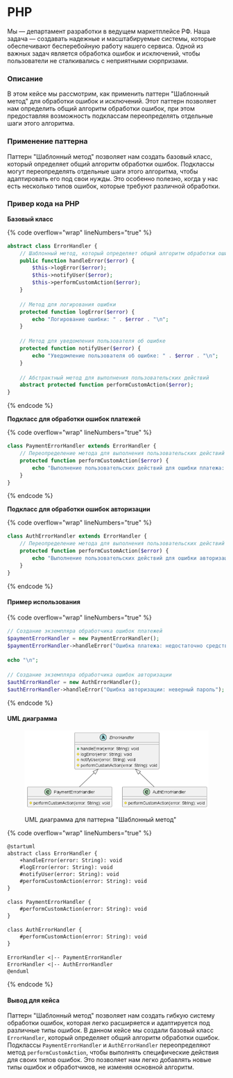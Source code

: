 # PHP

Мы — департамент разработки в ведущем маркетплейсе РФ. Наша задача — создавать надежные и масштабируемые системы, которые обеспечивают бесперебойную работу нашего сервиса. Одной из важных задач является обработка ошибок и исключений, чтобы пользователи не сталкивались с неприятными сюрпризами.

### Описание

В этом кейсе мы рассмотрим, как применить паттерн "Шаблонный метод" для обработки ошибок и исключений. Этот паттерн позволяет нам определить общий алгоритм обработки ошибок, при этом предоставляя возможность подклассам переопределять отдельные шаги этого алгоритма.

### Применение паттерна

Паттерн "Шаблонный метод" позволяет нам создать базовый класс, который определяет общий алгоритм обработки ошибок. Подклассы могут переопределять отдельные шаги этого алгоритма, чтобы адаптировать его под свои нужды. Это особенно полезно, когда у нас есть несколько типов ошибок, которые требуют различной обработки.

### Привер кода на PHP

**Базовый класс**

{% code overflow="wrap" lineNumbers="true" %}
```php
abstract class ErrorHandler {
    // Шаблонный метод, который определяет общий алгоритм обработки ошибок
    public function handleError($error) {
        $this->logError($error);
        $this->notifyUser($error);
        $this->performCustomAction($error);
    }

    // Метод для логирования ошибки
    protected function logError($error) {
        echo "Логирование ошибки: " . $error . "\n";
    }

    // Метод для уведомления пользователя об ошибке
    protected function notifyUser($error) {
        echo "Уведомление пользователя об ошибке: " . $error . "\n";
    }

    // Абстрактный метод для выполнения пользовательских действий
    abstract protected function performCustomAction($error);
}
```
{% endcode %}

**Подкласс для обработки ошибок платежей**

{% code overflow="wrap" lineNumbers="true" %}
```php
class PaymentErrorHandler extends ErrorHandler {
    // Переопределение метода для выполнения пользовательских действий
    protected function performCustomAction($error) {
        echo "Выполнение пользовательских действий для ошибки платежа: " . $error . "\n";
    }
}
```
{% endcode %}

**Подкласс для обработки ошибок авторизации**

{% code overflow="wrap" lineNumbers="true" %}
```php
class AuthErrorHandler extends ErrorHandler {
    // Переопределение метода для выполнения пользовательских действий
    protected function performCustomAction($error) {
        echo "Выполнение пользовательских действий для ошибки авторизации: " . $error . "\n";
    }
}
```
{% endcode %}

#### Пример использования

{% code overflow="wrap" lineNumbers="true" %}
```php
// Создание экземпляра обработчика ошибок платежей
$paymentErrorHandler = new PaymentErrorHandler();
$paymentErrorHandler->handleError("Ошибка платежа: недостаточно средств");

echo "\n";

// Создание экземпляра обработчика ошибок авторизации
$authErrorHandler = new AuthErrorHandler();
$authErrorHandler->handleError("Ошибка авторизации: неверный пароль");
```
{% endcode %}

#### UML диаграмма

<figure><img src="../../../../../.gitbook/assets/image (114).png" alt=""><figcaption><p>UML диаграмма для паттерна "Шаблонный метод"</p></figcaption></figure>

{% code overflow="wrap" lineNumbers="true" %}
```plantuml
@startuml
abstract class ErrorHandler {
    +handleError(error: String): void
    #logError(error: String): void
    #notifyUser(error: String): void
    #performCustomAction(error: String): void
}

class PaymentErrorHandler {
    #performCustomAction(error: String): void
}

class AuthErrorHandler {
    #performCustomAction(error: String): void
}

ErrorHandler <|-- PaymentErrorHandler
ErrorHandler <|-- AuthErrorHandler
@enduml
```
{% endcode %}

#### Вывод для кейса

Паттерн "Шаблонный метод" позволяет нам создать гибкую систему обработки ошибок, которая легко расширяется и адаптируется под различные типы ошибок. В данном кейсе мы создали базовый класс `ErrorHandler`, который определяет общий алгоритм обработки ошибок. Подклассы `PaymentErrorHandler` и `AuthErrorHandler` переопределяют метод `performCustomAction`, чтобы выполнять специфические действия для своих типов ошибок. Это позволяет нам легко добавлять новые типы ошибок и обработчиков, не изменяя основной алгоритм.
